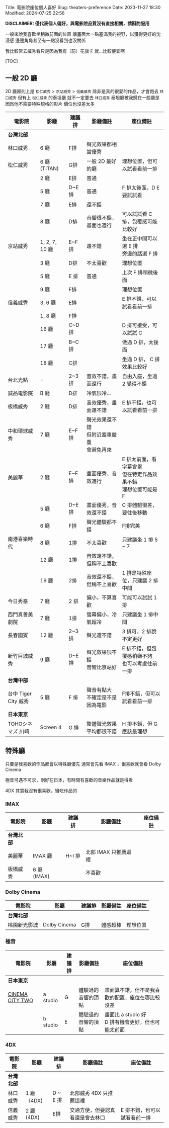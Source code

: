 Title: 電影院座位個人喜好
Slug: theaters-preference
Date: 2023-11-27 18:30
Modified: 2024-07-25 22:56

**DISCLAIMER: 僅代表個人偏好，與電影院品質沒有直接相關，請斟酌服用**

一般來說我喜歡坐稍微前面的位置
讓畫面大一點塞滿我的視野，以獲得更好的沈浸感
邊邊角角甚至有一點沒看到也沒關係

我比較常去威秀看只是因為我有（前）花旗卡
就...比較便宜啊

[TOC]

## 一般 2D 廳

2D 廳原則上是 `松仁威秀` > `京站威秀` > `信義威秀`
除非是真的很愛的作品，才會跑去 `林口威秀`
但有上 `松仁威秀` 的泰坦廳 就不一定要去 `林口威秀`
泰坦廳被我歸在一般廳是因爲他不需要特殊規格的影片
價位也沒差太多

| 電影院 | 影廳 | 建議排 | 影廳備註 | 座位備註 |
|---|---|---|---|---|
| **台灣北部** |||||
| 林口威秀 | 6 廳 | F排 | 聲光效果都相當優秀 ||
| 松仁威秀 | 6 廳 (TITAN) | G排  | 一般 2D 最好的廳 | 理想位置，但可以試看看前一排 |
|         | 2 廳         | E排 | 普通 | |
|         | 5 廳         | D~E排 | 普通 | F 排太後面，D E要試試看 |
|         | 7 廳      | E排 | 還不錯 | |
|         | 8 廳      | D排 | 音響很不錯，畫面也還行 | 可以試試看 C 排，包覆感可能比較好 |
| 京站威秀 | 1, 2, 7, 10 廳 | E~F排 | 還不錯 | 坐在正中間可以選 E 排<br/>旁邊的話選 F 排 |
|         | 3 廳  | D排 | 不太喜歡     | 理想位置 |
|         | 5 廳 | E 排 | 普通 | 上次 F 排稍微後面 |
|         | 9 廳   | F排 |             | 理想位置 |
| 信義威秀 | 3, 6 廳 | E排 | | E 排不錯，可以試看看前一排 |
|         | 1, 8 廳 | F排 | | |
|         | 16 廳   | C~D排 | | D 排可接受，可以試試 C  |
|         | 17 廳   | B~C排 | | 做過 D 排，太後面 |
|         | 18 廳   | C排 | | 坐過 D 排， C 排效果比較好  |
| 台北光點 | - | 2~3 排 | 音效不錯，畫面還行 | 自由入座，坐過 2 覺得不錯 |
| 誠品電影院 | B 廳  | D排 | 冷氣很冷... | |  
| 板橋威秀 |  2 廳   | D排 | 音效優秀，畫面還不錯 | E 排不錯，也可以試看看前一排 |
| 中和環球威秀 | 7 廳 | E~F排 | 聲光效果還不錯 <br> 但附近塞車嚴重<br>會避免再來 | |
| 美麗華   | 2 廳   | E~F排 | 畫面優秀，音效還行 | E 排太前面，看字幕會累<br>但在特定作品效果不錯<br>理想位置可能是 F |
|         | 5 廳   | D~E排 | 畫面優秀，音效還不錯 | C 排體驗很差，要往後移動 |
|         | 6 廳   | F排 | 聲光體驗都不錯 | F排完美 |
| 南港喜樂時代 | 8 廳 | 1排 | 不太喜歡 | 只建議坐 1 排 5 ~ 7  |
|            | 12 廳 | 1排 | 音效還不錯，但稱不上喜歡 | |
|            | 19 廳 | 2排 | 音效還不錯，但稱不上喜歡 | 1 排是特殊座位，只建議 2 排中間   |
| 今日秀泰 | 7 廳 | 2 排 | 偏小，不算喜歡 | 可能可以試試 1 排 |
| 西門真善美劇院 | 7 廳 | 1排 | 螢幕偏小，冷氣超冷 | 只建議坐 1 排中間 |
| 長春國賓 | 12 廳 | 2~3排 | 聲光還不錯 | 3 排可，2 排說不定更好 |
| 新竹巨城威秀 | 9 廳 | D~E排 | 聲光效果很不錯<br>音響比京站好 | E 排不錯，但包覆感稍嫌不夠 <br> 也可以考慮往前一排 |
| **台灣中部** |||||
| 台中 Tiger City 威秀 | 5 廳 | F 排 | 聲音有點大<br>不確定是不是因為電影 | F排不錯，但可以試看看前一排 |
| **日本東京** |||||
| TOHOシネマズ 川崎 | Screen 4 | G 排 | 整體聲光效果平均都很不錯 | H 排不錯，但 G 應該最理想 |

## 特殊廳

只要是我喜歡的作品都會以特殊廳優先
通常會先看 IMAX ，很喜歡就會看 Dolby Cinema

極音可遇不可求，剛好在日本，有時間有喜歡的音樂作品就是得看

4DX 其實我沒有很喜歡，蠻吃作品的

### IMAX

| 電影院 | 影廳 | 建議排 | 影廳備註 | 座位備註 |
|---|---|---|---|---|
| **台灣北部** |||||
| 美麗華   | IMAX 廳   | H~I 排 | 北部 IMAX 只推薦這裡 | |
| 板橋威秀 | 6 廳 (IMAX) | | 不喜歡 | |

### Dolby Cinema

| 電影院 | 影廳 | 建議排 | 影廳備註 | 座位備註 |
|---|---|---|---|---|
| **台灣北部** |||||
| 桃園新光影城 | Dolby Cinema | G排 | 體感超棒 | 理想位置 |

### 極音

| 電影院 | 影廳 | 建議排 | 影廳備註 | 座位備註 |
|---|---|---|---|---|
| **日本東京** |||||
| [CINEMA CITY TWO](https://cinemacity.co.jp/) | a studio | G | 體驗過的音響的頂點 | 畫面算不錯，但不是我喜歡的配置，座位在哪比較沒差 |
| | b studio | E | 體驗過的音響的頂點 | 畫面比 a studio 好<br>D 排有機會更好，但也可能太前面 |  

### 4DX

| 電影院 | 影廳 | 建議排 | 影廳備註 | 座位備註 |
|---|---|---|---|---|
| **台灣北部** |||||
| 林口威秀 | 1 廳（4DX) | D ~ E 排 | 北部威秀 4DX 只推薦這裡 | |
| 信義威秀 | 2 廳 (4DX) | E排 | 交通方便，但要認真看還是會去林口 |E 排不錯，也可以試看看前一排 |
